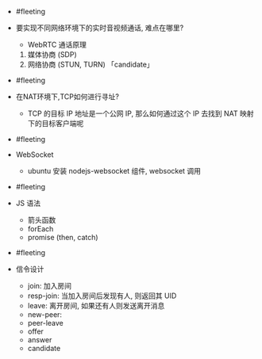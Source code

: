 

- #fleeting
- 要实现不同网络环境下的实时音视频通话, 难点在哪里?
    - WebRTC 通话原理
    1. 媒体协商 (SDP)
    2. 网络协商 (STUN, TURN) 「candidate」

- #fleeting
- 在NAT环境下,TCP如何进行寻址?
    - TCP 的目标 IP 地址是一个公网 IP, 那么如何通过这个 IP 去找到 NAT 映射下的目标客户端呢

- #fleeting
- WebSocket
    - ubuntu 安装 nodejs-websocket 组件, websocket 调用

- #fleeting 
- JS 语法
    - 箭头函数
    - forEach
    - promise (then, catch)

- #fleeting 
- 信令设计
    - join: 加入房间
    - resp-join: 当加入房间后发现有人, 则返回其 UID
    - leave: 离开房间, 如果还有人则发送离开消息
    - new-peer: 
    - peer-leave
    - offer
    - answer
    - candidate